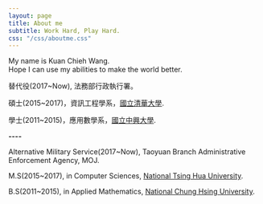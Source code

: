 ```yaml
---
layout: page
title: About me
subtitle: Work Hard, Play Hard.
css: "/css/aboutme.css"
---
```



My name is Kuan Chieh Wang.  
Hope I can use my abilities to make the world better.

<p class="about-text">  
<i class="fa fa-briefcase about-icon"></i> 替代役(2017~Now), 法務部行政執行署。
</p>

<p class="about-text">
<i class="fa fa-graduation-cap about-icon"></i>  碩士(2015~2017)，資訊工程學系，<a href="http://www.nthu.edu.tw/">國立清華大學</a>.
</p>

<p class="about-text">
<i class="fa fa-graduation-cap about-icon"></i>  學士(2011~2015)，應用數學系，<a href="https://www.nchu.edu.tw/index">國立中興大學</a>.
</p>

**----**
<p class="about-text">  
<i class="fa fa-briefcase about-icon"></i> Alternative Military Service(2017~Now), Taoyuan Branch Administrative Enforcement Agency, MOJ.
</p>

<p class="about-text">
<i class="fa fa-graduation-cap about-icon"></i>  M.S(2015~2017), in Computer Sciences, <a href="http://www.nthu.edu.tw/">National Tsing Hua University</a>.
</p>

<p class="about-text">
<i class="fa fa-graduation-cap about-icon"></i>  B.S(2011~2015), in Applied Mathematics, <a href="https://www.nchu.edu.tw/index">National Chung Hsing University</a>.
</p>


